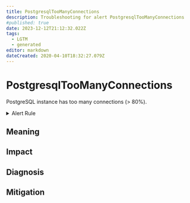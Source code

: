 ```yaml
---
title: PostgresqlTooManyConnections
description: Troubleshooting for alert PostgresqlTooManyConnections
#published: true
date: 2023-12-12T21:12:32.022Z
tags: 
  - LGTM
  - generated
editor: markdown
dateCreated: 2020-04-10T18:32:27.079Z
---
```


# PostgresqlTooManyConnections

PostgreSQL instance has too many connections (> 80%).

<details>
  <summary>Alert Rule</summary>

{{% rule "postgresql/postgres-exporter.yml" "PostgresqlTooManyConnections" %}}

{{% comment %}}

```yaml
alert: PostgresqlTooManyConnections
expr: sum by (instance, job, server) (pg_stat_activity_count) > min by (instance, job, server) (pg_settings_max_connections * 0.8)
for: 2m
labels:
    severity: warning
annotations:
    summary: Postgresql too many connections (instance {{ $labels.instance }})
    description: |-
        PostgreSQL instance has too many connections (> 80%).
          VALUE = {{ $value }}
          LABELS = {{ $labels }}
    runbook: https://github.com/srerun/prometheus-alerts/blob/main/content/runbooks/postgres-exporter/PostgresqlTooManyConnections.md

```

{{% /comment %}}

</details>


## Meaning
[//]: # "Short paragraph that explains what the alert means"


## Impact
[//]: # "What could / will happen if the alert is not addressed"



## Diagnosis
[//]: # "Steps to take to identify the cause of the problem"



## Mitigation
[//]: # "The steps necessary to resolve the alert"
